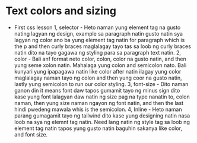 # Text colors and sizing
- First css lesson
1, selector - Heto naman yung element tag na gusto nating lagyan ng design, example sa paragraph natin gusto natin sya lagyan ng color ano ba yung element tag natin for paragraph which is the p and then curly braces maglalagay tayo tas sa loob ng curly braces natin dito na tayo gagawa ng styling para sa paragraph text natin.
2, color - Bali anf format neto color, colon, color na gusto natin, and then yung seme xolon natin. Mahalaga yung colon and semicolon nato. Bali kunyari yung ipapagawa natin like color after natin ilagay yung color maglalagay naman tayo ng colon and then yung coor na gusto natin, lastly yung semicolon to run our color styling.
3, font-size - Dito naman ganon din it means font daw tapos gumamit tayo ng minus sign dito kase yung font lalagyan daw natin ng size pag na type nanatin to, colon naman, then yung size naman ngayon ng font natin, and then the last hindi pwedeng mawala whis is the semicolon.
4, Inline - Heto naman parang gumagamit tayo ng tailwind dito kase yung designing natin nasa loob na sya ng elemnt tag natin. Need lang natin ng style tag sa loob ng element tag natin tapos yung gusto natin baguhin sakanya like color, and font size.